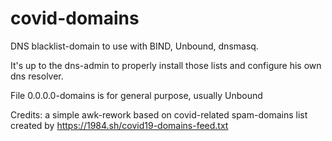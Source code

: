 # covid-domains
DNS blacklist-domain to use with BIND, Unbound, dnsmasq.

It's up to the dns-admin to properly install those lists and configure his own dns resolver.

File 0.0.0.0-domains is for general purpose, usually Unbound

Credits:
a simple awk-rework based on covid-related spam-domains list created by https://1984.sh/covid19-domains-feed.txt

